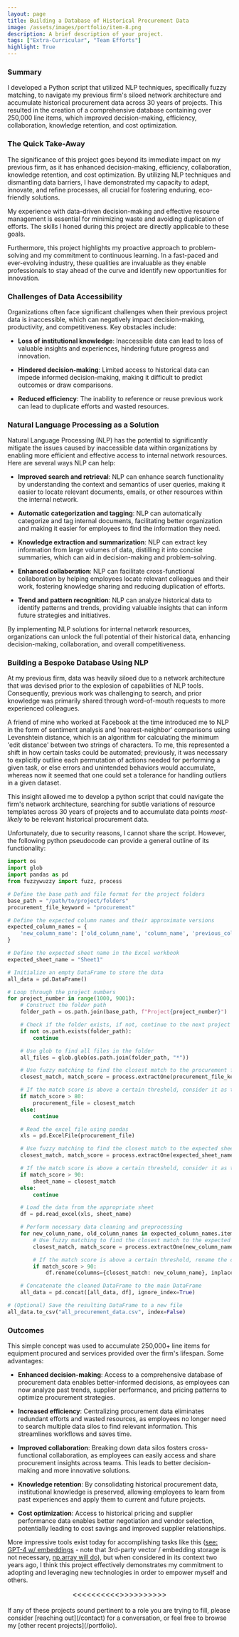 ```yaml
---
layout: page
title: Building a Database of Historical Procurement Data
image: /assets/images/portfolio/item-8.png
description: A brief description of your project.
tags: ["Extra-Curricular", "Team Efforts"]
highlight: True
---
```

### Summary
I developed a Python script that utilized NLP techniques, specifically fuzzy matching, to navigate my previous firm's siloed network architecture and accumulate historical procurement data across 30 years of projects. This resulted in the creation of a comprehensive database containing over 250,000 line items, which improved decision-making, efficiency, collaboration, knowledge retention, and cost optimization. 

### The Quick Take-Away
The significance of this project goes beyond its immediate impact on my previous firm, as it has enhanced decision-making, efficiency, collaboration, knowledge retention, and cost optimization. By utilizing NLP techniques and dismantling data barriers, I have demonstrated my capacity to adapt, innovate, and refine processes, all crucial for fostering enduring, eco-friendly solutions.

My experience with data-driven decision-making and effective resource management is essential for minimizing waste and avoiding duplication of efforts. The skills I honed during this project are directly applicable to these goals.

Furthermore, this project highlights my proactive approach to problem-solving and my commitment to continuous learning. In a fast-paced and ever-evolving industry, these qualities are invaluable as they enable professionals to stay ahead of the curve and identify new opportunities for innovation.

### Challenges of Data Accessibility

Organizations often face significant challenges when their previous project data is inaccessible, which can negatively impact decision-making, productivity, and competitiveness. Key obstacles include:

- __Loss of institutional knowledge__: Inaccessible data can lead to loss of valuable insights and experiences, hindering future progress and innovation.

- __Hindered decision-making__: Limited access to historical data can impede informed decision-making, making it difficult to predict outcomes or draw comparisons.

- __Reduced efficiency__: The inability to reference or reuse previous work can lead to duplicate efforts and wasted resources.

### Natural Language Processing as a Solution

Natural Language Processing (NLP) has the potential to significantly mitigate the issues caused by inaccessible data within organizations by enabling more efficient and effective access to internal network resources. Here are several ways NLP can help:

- __Improved search and retrieval__: NLP can enhance search functionality by understanding the context and semantics of user queries, making it easier to locate relevant documents, emails, or other resources within the internal network.

- __Automatic categorization and tagging__: NLP can automatically categorize and tag internal documents, facilitating better organization and making it easier for employees to find the information they need.

- __Knowledge extraction and summarization__: NLP can extract key information from large volumes of data, distilling it into concise summaries, which can aid in decision-making and problem-solving.

- __Enhanced collaboration__: NLP can facilitate cross-functional collaboration by helping employees locate relevant colleagues and their work, fostering knowledge sharing and reducing duplication of efforts.

- __Trend and pattern recognition__: NLP can analyze historical data to identify patterns and trends, providing valuable insights that can inform future strategies and initiatives.

By implementing NLP solutions for internal network resources, organizations can unlock the full potential of their historical data, enhancing decision-making, collaboration, and overall competitiveness.

### Building a Bespoke Database Using NLP

At my previous firm, data was heavily siloed due to a network architecture that was devised prior to the explosion of capabilities of NLP tools. Consequently, previous work was challenging to search, and prior knowledge was primarily shared through word-of-mouth requests to more experienced colleagues.

A friend of mine who worked at Facebook at the time introduced me to NLP in the form of sentiment analysis and 'nearest-neighbor' comparisons using Levenshtein distance, which is an algorithm for calculating the minimum 'edit distance' between two strings of characters. To me, this represented a shift in how certain tasks could be automated; previously, it was necessary to explicitly outline each permutation of actions needed for performing a given task, or else errors and unintended behaviors would accumulate, whereas now it seemed that one could set a tolerance for handling outliers in a given dataset.

This insight allowed me to develop a python script that could navigate the firm's network architecture, searching for subtle variations of resource templates across 30 years of projects and to accumulate data points *most-likely* to be relevant historical procurement data.

Unfortunately, due to security reasons, I cannot share the script. However, the following python pseudocode can provide a general outline of its functionality:


```python
import os
import glob
import pandas as pd
from fuzzywuzzy import fuzz, process

# Define the base path and file format for the project folders
base_path = "/path/to/project/folders"
procurement_file_keyword = "procurement"

# Define the expected column names and their approximate versions
expected_column_names = {
    'new_column_name': ['old_column_name', 'column_name', 'previous_column_name']
}

# Define the expected sheet name in the Excel workbook
expected_sheet_name = "Sheet1"

# Initialize an empty DataFrame to store the data
all_data = pd.DataFrame()

# Loop through the project numbers
for project_number in range(1000, 9001):
    # Construct the folder path
    folder_path = os.path.join(base_path, f"Project{project_number}")

    # Check if the folder exists, if not, continue to the next project number
    if not os.path.exists(folder_path):
        continue

    # Use glob to find all files in the folder
    all_files = glob.glob(os.path.join(folder_path, "*"))

    # Use fuzzy matching to find the closest match to the procurement file keyword
    closest_match, match_score = process.extractOne(procurement_file_keyword, all_files)

    # If the match score is above a certain threshold, consider it as the procurement file
    if match_score > 80:
        procurement_file = closest_match
    else:
        continue

    # Read the excel file using pandas
    xls = pd.ExcelFile(procurement_file)

    # Use fuzzy matching to find the closest match to the expected sheet name
    closest_match, match_score = process.extractOne(expected_sheet_name, xls.sheet_names)

    # If the match score is above a certain threshold, consider it as the data sheet
    if match_score > 90:
        sheet_name = closest_match
    else:
        continue

    # Load the data from the appropriate sheet
    df = pd.read_excel(xls, sheet_name)

    # Perform necessary data cleaning and preprocessing
    for new_column_name, old_column_names in expected_column_names.items():
        # Use fuzzy matching to find the closest match to the expected column name
        closest_match, match_score = process.extractOne(new_column_name, df.columns)

        # If the match score is above a certain threshold, rename the column
        if match_score > 90:
            df.rename(columns={closest_match: new_column_name}, inplace=True)

    # Concatenate the cleaned DataFrame to the main DataFrame
    all_data = pd.concat([all_data, df], ignore_index=True)

# (Optional) Save the resulting DataFrame to a new file
all_data.to_csv("all_procurement_data.csv", index=False)


```
### Outcomes

This simple concept was used to accumulate 250,000+ line items for equipment procured and services provided over the firm's lifespan. Some advantages:

- __Enhanced decision-making__: Access to a comprehensive database of procurement data enables better-informed decisions, as employees can now analyze past trends, supplier performance, and pricing patterns to optimize procurement strategies.

- __Increased efficiency__: Centralizing procurement data eliminates redundant efforts and wasted resources, as employees no longer need to search multiple data silos to find relevant information. This streamlines workflows and saves time.

- __Improved collaboration__: Breaking down data silos fosters cross-functional collaboration, as employees can easily access and share procurement insights across teams. This leads to better decision-making and more innovative solutions.

- __Knowledge retention__: By consolidating historical procurement data, institutional knowledge is preserved, allowing employees to learn from past experiences and apply them to current and future projects.

- __Cost optimization__: Access to historical pricing and supplier performance data enables better negotiation and vendor selection, potentially leading to cost savings and improved supplier relationships.


More impressive tools exist today for accomplishing tasks like this ([see: GPT-4 w/ embeddings](https://www.youtube.com/watch?v=ih9PBGVVOO4) - note that 3rd-party vector / embedding storage is not necessary, [np.array will do](https://twitter.com/karpathy/status/1647372603907280896?ref_src=twsrc%5Egoogle%7Ctwcamp%5Eserp%7Ctwgr%5Etweet)), but when considered in its context two years ago, I think this project effectively demonstrates my commitment to adopting and leveraging new technologies in order to empower myself and others.

<center><span style="font-size: 16px;"><<<<<<<<<<>>>>>>>>>></span></center>

<br>
If any of these projects sound pertinent to a role you are trying to fill, please consider [reaching out](/contact) for a conversation, or feel free to browse my [other recent projects](/portfolio).
